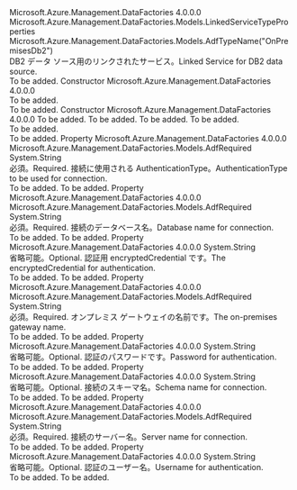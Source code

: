 <Type Name="OnPremisesDb2LinkedService" FullName="Microsoft.Azure.Management.DataFactories.Models.OnPremisesDb2LinkedService">
  <TypeSignature Language="C#" Value="public class OnPremisesDb2LinkedService : Microsoft.Azure.Management.DataFactories.Models.LinkedServiceTypeProperties" />
  <TypeSignature Language="ILAsm" Value=".class public auto ansi beforefieldinit OnPremisesDb2LinkedService extends Microsoft.Azure.Management.DataFactories.Models.LinkedServiceTypeProperties" />
  <TypeSignature Language="DocId" Value="T:Microsoft.Azure.Management.DataFactories.Models.OnPremisesDb2LinkedService" />
  <TypeSignature Language="VB.NET" Value="Public Class OnPremisesDb2LinkedService&#xA;Inherits LinkedServiceTypeProperties" />
  <TypeSignature Language="F#" Value="type OnPremisesDb2LinkedService = class&#xA;    inherit LinkedServiceTypeProperties" />
  <AssemblyInfo>
    <AssemblyName>Microsoft.Azure.Management.DataFactories</AssemblyName>
    <AssemblyVersion>4.0.0.0</AssemblyVersion>
  </AssemblyInfo>
  <Base>
    <BaseTypeName>Microsoft.Azure.Management.DataFactories.Models.LinkedServiceTypeProperties</BaseTypeName>
  </Base>
  <Interfaces />
  <Attributes>
    <Attribute>
      <AttributeName>Microsoft.Azure.Management.DataFactories.Models.AdfTypeName("OnPremisesDb2")</AttributeName>
    </Attribute>
  </Attributes>
  <Docs>
    <summary>
            <span data-ttu-id="b1f55-101">DB2 データ ソース用のリンクされたサービス。</span><span class="sxs-lookup"><span data-stu-id="b1f55-101">Linked Service for DB2 data source.</span></span>
            </summary>
    <remarks>To be added.</remarks>
  </Docs>
  <Members>
    <Member MemberName=".ctor">
      <MemberSignature Language="C#" Value="public OnPremisesDb2LinkedService ();" />
      <MemberSignature Language="ILAsm" Value=".method public hidebysig specialname rtspecialname instance void .ctor() cil managed" />
      <MemberSignature Language="DocId" Value="M:Microsoft.Azure.Management.DataFactories.Models.OnPremisesDb2LinkedService.#ctor" />
      <MemberSignature Language="VB.NET" Value="Public Sub New ()" />
      <MemberType>Constructor</MemberType>
      <AssemblyInfo>
        <AssemblyName>Microsoft.Azure.Management.DataFactories</AssemblyName>
        <AssemblyVersion>4.0.0.0</AssemblyVersion>
      </AssemblyInfo>
      <Parameters />
      <Docs>
        <summary>To be added.</summary>
        <remarks>To be added.</remarks>
      </Docs>
    </Member>
    <Member MemberName=".ctor">
      <MemberSignature Language="C#" Value="public OnPremisesDb2LinkedService (string gatewayName, string server, string database, string authenticationType);" />
      <MemberSignature Language="ILAsm" Value=".method public hidebysig specialname rtspecialname instance void .ctor(string gatewayName, string server, string database, string authenticationType) cil managed" />
      <MemberSignature Language="DocId" Value="M:Microsoft.Azure.Management.DataFactories.Models.OnPremisesDb2LinkedService.#ctor(System.String,System.String,System.String,System.String)" />
      <MemberSignature Language="VB.NET" Value="Public Sub New (gatewayName As String, server As String, database As String, authenticationType As String)" />
      <MemberSignature Language="F#" Value="new Microsoft.Azure.Management.DataFactories.Models.OnPremisesDb2LinkedService : string * string * string * string -&gt; Microsoft.Azure.Management.DataFactories.Models.OnPremisesDb2LinkedService" Usage="new Microsoft.Azure.Management.DataFactories.Models.OnPremisesDb2LinkedService (gatewayName, server, database, authenticationType)" />
      <MemberType>Constructor</MemberType>
      <AssemblyInfo>
        <AssemblyName>Microsoft.Azure.Management.DataFactories</AssemblyName>
        <AssemblyVersion>4.0.0.0</AssemblyVersion>
      </AssemblyInfo>
      <Parameters>
        <Parameter Name="gatewayName" Type="System.String" />
        <Parameter Name="server" Type="System.String" />
        <Parameter Name="database" Type="System.String" />
        <Parameter Name="authenticationType" Type="System.String" />
      </Parameters>
      <Docs>
        <param name="gatewayName">To be added.</param>
        <param name="server">To be added.</param>
        <param name="database">To be added.</param>
        <param name="authenticationType">To be added.</param>
        <summary>To be added.</summary>
        <remarks>To be added.</remarks>
      </Docs>
    </Member>
    <Member MemberName="AuthenticationType">
      <MemberSignature Language="C#" Value="public string AuthenticationType { get; set; }" />
      <MemberSignature Language="ILAsm" Value=".property instance string AuthenticationType" />
      <MemberSignature Language="DocId" Value="P:Microsoft.Azure.Management.DataFactories.Models.OnPremisesDb2LinkedService.AuthenticationType" />
      <MemberSignature Language="VB.NET" Value="Public Property AuthenticationType As String" />
      <MemberSignature Language="F#" Value="member this.AuthenticationType : string with get, set" Usage="Microsoft.Azure.Management.DataFactories.Models.OnPremisesDb2LinkedService.AuthenticationType" />
      <MemberType>Property</MemberType>
      <AssemblyInfo>
        <AssemblyName>Microsoft.Azure.Management.DataFactories</AssemblyName>
        <AssemblyVersion>4.0.0.0</AssemblyVersion>
      </AssemblyInfo>
      <Attributes>
        <Attribute>
          <AttributeName>Microsoft.Azure.Management.DataFactories.Models.AdfRequired</AttributeName>
        </Attribute>
      </Attributes>
      <ReturnValue>
        <ReturnType>System.String</ReturnType>
      </ReturnValue>
      <Docs>
        <summary>
            <span data-ttu-id="b1f55-102">必須。</span><span class="sxs-lookup"><span data-stu-id="b1f55-102">Required.</span></span> <span data-ttu-id="b1f55-103">接続に使用される AuthenticationType。</span><span class="sxs-lookup"><span data-stu-id="b1f55-103">AuthenticationType to be used for connection.</span></span>
            </summary>
        <value>To be added.</value>
        <remarks>To be added.</remarks>
      </Docs>
    </Member>
    <Member MemberName="Database">
      <MemberSignature Language="C#" Value="public string Database { get; set; }" />
      <MemberSignature Language="ILAsm" Value=".property instance string Database" />
      <MemberSignature Language="DocId" Value="P:Microsoft.Azure.Management.DataFactories.Models.OnPremisesDb2LinkedService.Database" />
      <MemberSignature Language="VB.NET" Value="Public Property Database As String" />
      <MemberSignature Language="F#" Value="member this.Database : string with get, set" Usage="Microsoft.Azure.Management.DataFactories.Models.OnPremisesDb2LinkedService.Database" />
      <MemberType>Property</MemberType>
      <AssemblyInfo>
        <AssemblyName>Microsoft.Azure.Management.DataFactories</AssemblyName>
        <AssemblyVersion>4.0.0.0</AssemblyVersion>
      </AssemblyInfo>
      <Attributes>
        <Attribute>
          <AttributeName>Microsoft.Azure.Management.DataFactories.Models.AdfRequired</AttributeName>
        </Attribute>
      </Attributes>
      <ReturnValue>
        <ReturnType>System.String</ReturnType>
      </ReturnValue>
      <Docs>
        <summary>
            <span data-ttu-id="b1f55-104">必須。</span><span class="sxs-lookup"><span data-stu-id="b1f55-104">Required.</span></span> <span data-ttu-id="b1f55-105">接続のデータベース名。</span><span class="sxs-lookup"><span data-stu-id="b1f55-105">Database name for connection.</span></span>
            </summary>
        <value>To be added.</value>
        <remarks>To be added.</remarks>
      </Docs>
    </Member>
    <Member MemberName="EncryptedCredential">
      <MemberSignature Language="C#" Value="public string EncryptedCredential { get; set; }" />
      <MemberSignature Language="ILAsm" Value=".property instance string EncryptedCredential" />
      <MemberSignature Language="DocId" Value="P:Microsoft.Azure.Management.DataFactories.Models.OnPremisesDb2LinkedService.EncryptedCredential" />
      <MemberSignature Language="VB.NET" Value="Public Property EncryptedCredential As String" />
      <MemberSignature Language="F#" Value="member this.EncryptedCredential : string with get, set" Usage="Microsoft.Azure.Management.DataFactories.Models.OnPremisesDb2LinkedService.EncryptedCredential" />
      <MemberType>Property</MemberType>
      <AssemblyInfo>
        <AssemblyName>Microsoft.Azure.Management.DataFactories</AssemblyName>
        <AssemblyVersion>4.0.0.0</AssemblyVersion>
      </AssemblyInfo>
      <ReturnValue>
        <ReturnType>System.String</ReturnType>
      </ReturnValue>
      <Docs>
        <summary>
            <span data-ttu-id="b1f55-106">省略可能。</span><span class="sxs-lookup"><span data-stu-id="b1f55-106">Optional.</span></span> <span data-ttu-id="b1f55-107">認証用 encryptedCredential です。</span><span class="sxs-lookup"><span data-stu-id="b1f55-107">The encryptedCredential for authentication.</span></span>
            </summary>
        <value>To be added.</value>
        <remarks>To be added.</remarks>
      </Docs>
    </Member>
    <Member MemberName="GatewayName">
      <MemberSignature Language="C#" Value="public string GatewayName { get; set; }" />
      <MemberSignature Language="ILAsm" Value=".property instance string GatewayName" />
      <MemberSignature Language="DocId" Value="P:Microsoft.Azure.Management.DataFactories.Models.OnPremisesDb2LinkedService.GatewayName" />
      <MemberSignature Language="VB.NET" Value="Public Property GatewayName As String" />
      <MemberSignature Language="F#" Value="member this.GatewayName : string with get, set" Usage="Microsoft.Azure.Management.DataFactories.Models.OnPremisesDb2LinkedService.GatewayName" />
      <MemberType>Property</MemberType>
      <AssemblyInfo>
        <AssemblyName>Microsoft.Azure.Management.DataFactories</AssemblyName>
        <AssemblyVersion>4.0.0.0</AssemblyVersion>
      </AssemblyInfo>
      <Attributes>
        <Attribute>
          <AttributeName>Microsoft.Azure.Management.DataFactories.Models.AdfRequired</AttributeName>
        </Attribute>
      </Attributes>
      <ReturnValue>
        <ReturnType>System.String</ReturnType>
      </ReturnValue>
      <Docs>
        <summary>
            <span data-ttu-id="b1f55-108">必須。</span><span class="sxs-lookup"><span data-stu-id="b1f55-108">Required.</span></span> <span data-ttu-id="b1f55-109">オンプレミス ゲートウェイの名前です。</span><span class="sxs-lookup"><span data-stu-id="b1f55-109">The on-premises gateway name.</span></span>
            </summary>
        <value>To be added.</value>
        <remarks>To be added.</remarks>
      </Docs>
    </Member>
    <Member MemberName="Password">
      <MemberSignature Language="C#" Value="public string Password { get; set; }" />
      <MemberSignature Language="ILAsm" Value=".property instance string Password" />
      <MemberSignature Language="DocId" Value="P:Microsoft.Azure.Management.DataFactories.Models.OnPremisesDb2LinkedService.Password" />
      <MemberSignature Language="VB.NET" Value="Public Property Password As String" />
      <MemberSignature Language="F#" Value="member this.Password : string with get, set" Usage="Microsoft.Azure.Management.DataFactories.Models.OnPremisesDb2LinkedService.Password" />
      <MemberType>Property</MemberType>
      <AssemblyInfo>
        <AssemblyName>Microsoft.Azure.Management.DataFactories</AssemblyName>
        <AssemblyVersion>4.0.0.0</AssemblyVersion>
      </AssemblyInfo>
      <ReturnValue>
        <ReturnType>System.String</ReturnType>
      </ReturnValue>
      <Docs>
        <summary>
            <span data-ttu-id="b1f55-110">省略可能。</span><span class="sxs-lookup"><span data-stu-id="b1f55-110">Optional.</span></span> <span data-ttu-id="b1f55-111">認証のパスワードです。</span><span class="sxs-lookup"><span data-stu-id="b1f55-111">Password for authentication.</span></span>
            </summary>
        <value>To be added.</value>
        <remarks>To be added.</remarks>
      </Docs>
    </Member>
    <Member MemberName="Schema">
      <MemberSignature Language="C#" Value="public string Schema { get; set; }" />
      <MemberSignature Language="ILAsm" Value=".property instance string Schema" />
      <MemberSignature Language="DocId" Value="P:Microsoft.Azure.Management.DataFactories.Models.OnPremisesDb2LinkedService.Schema" />
      <MemberSignature Language="VB.NET" Value="Public Property Schema As String" />
      <MemberSignature Language="F#" Value="member this.Schema : string with get, set" Usage="Microsoft.Azure.Management.DataFactories.Models.OnPremisesDb2LinkedService.Schema" />
      <MemberType>Property</MemberType>
      <AssemblyInfo>
        <AssemblyName>Microsoft.Azure.Management.DataFactories</AssemblyName>
        <AssemblyVersion>4.0.0.0</AssemblyVersion>
      </AssemblyInfo>
      <ReturnValue>
        <ReturnType>System.String</ReturnType>
      </ReturnValue>
      <Docs>
        <summary>
            <span data-ttu-id="b1f55-112">省略可能。</span><span class="sxs-lookup"><span data-stu-id="b1f55-112">Optional.</span></span> <span data-ttu-id="b1f55-113">接続のスキーマ名。</span><span class="sxs-lookup"><span data-stu-id="b1f55-113">Schema name for connection.</span></span>
            </summary>
        <value>To be added.</value>
        <remarks>To be added.</remarks>
      </Docs>
    </Member>
    <Member MemberName="Server">
      <MemberSignature Language="C#" Value="public string Server { get; set; }" />
      <MemberSignature Language="ILAsm" Value=".property instance string Server" />
      <MemberSignature Language="DocId" Value="P:Microsoft.Azure.Management.DataFactories.Models.OnPremisesDb2LinkedService.Server" />
      <MemberSignature Language="VB.NET" Value="Public Property Server As String" />
      <MemberSignature Language="F#" Value="member this.Server : string with get, set" Usage="Microsoft.Azure.Management.DataFactories.Models.OnPremisesDb2LinkedService.Server" />
      <MemberType>Property</MemberType>
      <AssemblyInfo>
        <AssemblyName>Microsoft.Azure.Management.DataFactories</AssemblyName>
        <AssemblyVersion>4.0.0.0</AssemblyVersion>
      </AssemblyInfo>
      <Attributes>
        <Attribute>
          <AttributeName>Microsoft.Azure.Management.DataFactories.Models.AdfRequired</AttributeName>
        </Attribute>
      </Attributes>
      <ReturnValue>
        <ReturnType>System.String</ReturnType>
      </ReturnValue>
      <Docs>
        <summary>
            <span data-ttu-id="b1f55-114">必須。</span><span class="sxs-lookup"><span data-stu-id="b1f55-114">Required.</span></span> <span data-ttu-id="b1f55-115">接続のサーバー名。</span><span class="sxs-lookup"><span data-stu-id="b1f55-115">Server name for connection.</span></span>
            </summary>
        <value>To be added.</value>
        <remarks>To be added.</remarks>
      </Docs>
    </Member>
    <Member MemberName="Username">
      <MemberSignature Language="C#" Value="public string Username { get; set; }" />
      <MemberSignature Language="ILAsm" Value=".property instance string Username" />
      <MemberSignature Language="DocId" Value="P:Microsoft.Azure.Management.DataFactories.Models.OnPremisesDb2LinkedService.Username" />
      <MemberSignature Language="VB.NET" Value="Public Property Username As String" />
      <MemberSignature Language="F#" Value="member this.Username : string with get, set" Usage="Microsoft.Azure.Management.DataFactories.Models.OnPremisesDb2LinkedService.Username" />
      <MemberType>Property</MemberType>
      <AssemblyInfo>
        <AssemblyName>Microsoft.Azure.Management.DataFactories</AssemblyName>
        <AssemblyVersion>4.0.0.0</AssemblyVersion>
      </AssemblyInfo>
      <ReturnValue>
        <ReturnType>System.String</ReturnType>
      </ReturnValue>
      <Docs>
        <summary>
            <span data-ttu-id="b1f55-116">省略可能。</span><span class="sxs-lookup"><span data-stu-id="b1f55-116">Optional.</span></span> <span data-ttu-id="b1f55-117">認証のユーザー名。</span><span class="sxs-lookup"><span data-stu-id="b1f55-117">Username for authentication.</span></span>
            </summary>
        <value>To be added.</value>
        <remarks>To be added.</remarks>
      </Docs>
    </Member>
  </Members>
</Type>